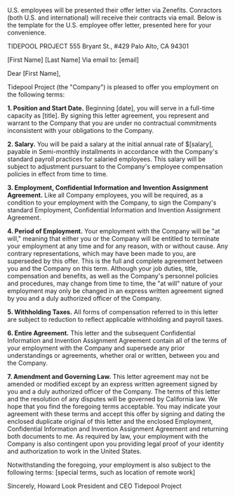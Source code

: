 U.S. employees will be presented their offer letter via Zenefits. Conractors (both U.S. and international) will receive their contracts via email. Below is the template for the U.S. employee offer letter, presented here for your convenience.

TIDEPOOL PROJECT
555 Bryant St., #429
Palo Alto, CA 94301


[First Name] [Last Name]
Via email to: [email]

Dear [First Name],

Tidepool Project (the "Company") is pleased to offer you employment on the following terms:

**1. Position and Start Date.** Beginning [date], you will serve in a full-time capacity as [title]. By signing this letter agreement, you represent and warrant to the Company that you are under no contractual commitments inconsistent with your obligations to the Company.

**2. Salary.** You will be paid a salary at the initial annual rate of $[salary], payable in Semi-monthly installments in accordance with the Company's standard payroll practices for salaried employees. This salary will be subject to adjustment pursuant to the Company's employee compensation policies in effect from time to time.

**3. Employment, Confidential Information and Invention Assignment Agreement.** Like all Company employees, you will be required, as a condition to your employment with the Company, to sign the Company's standard Employment, Confidential Information and Invention Assignment Agreement.

**4. Period of Employment.** Your employment with the Company will be "at will," meaning that either you or the Company will be entitled to terminate your employment at any time and for any reason, with or without cause. Any contrary representations, which may have been made to you, are superseded by this offer. This is the full and complete agreement between you and the Company on this term. Although your job duties, title, compensation and benefits, as well as the Company's personnel policies and procedures, may change from time to time, the "at will" nature of your employment may only be changed in an express written agreement signed by you and a duly authorized officer of the Company.

**5. Withholding Taxes.** All forms of compensation referred to in this letter are subject to reduction to reflect applicable withholding and payroll taxes.

**6. Entire Agreement.**  This letter and the subsequent Confidential Information and Invention Assignment Agreement contain all of the terms of your employment with the Company and supersede any prior understandings or agreements, whether oral or written, between you and the Company.

**7. Amendment and Governing Law.** This letter agreement may not be amended or modified except by an express written agreement signed by you and a duly authorized officer of the Company. The terms of this letter and the resolution of any disputes will be governed by California law. We hope that you find the foregoing terms acceptable. You may indicate your agreement with these terms and accept this offer by signing and dating the enclosed duplicate original of this letter and the enclosed Employment, Confidential Information and Invention Assignment Agreement and returning both documents to me. As required by law, your employment with the Company is also contingent upon you providing legal proof of your identity and authorization to work in the United States.

Notwithstanding the foregoing, your employment is also subject to the following terms:
[special terms, such as location of remote work]

Sincerely,
Howard Look
President and CEO
Tidepool Project